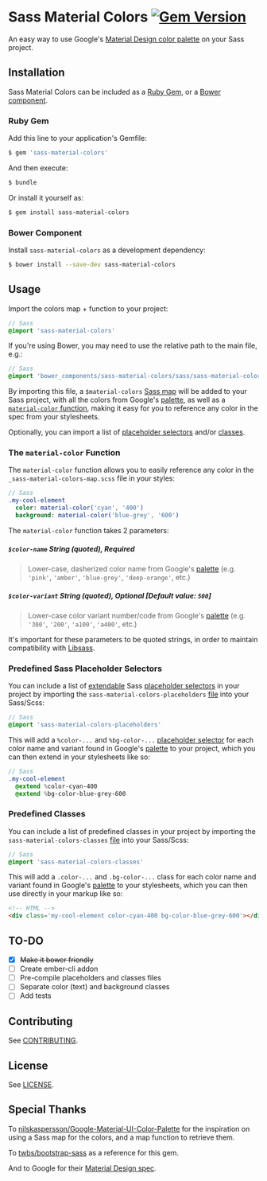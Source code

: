 # Sass Material Colors [![Gem Version](https://badge.fury.io/rb/sass-material-colors.svg)](http://badge.fury.io/rb/sass-material-colors)

An easy way to use Google's [Material Design color palette](http://www.google.com/design/spec/style/color.html#color-color-palette) on your Sass project.

## Installation

Sass Material Colors can be included as a [Ruby Gem](#ruby-gem), or a [Bower component](#bower-component).

### Ruby Gem

Add this line to your application's Gemfile:

```bash
$ gem 'sass-material-colors'
```

And then execute:

```bash
$ bundle
```

Or install it yourself as:

```bash
$ gem install sass-material-colors
```

### Bower Component

Install `sass-material-colors` as a development dependency:

```bash
$ bower install --save-dev sass-material-colors
```

## Usage

Import the colors map + function to your project:

```sass
// Sass
@import 'sass-material-colors'
```

If you're using Bower, you may need to use the relative path to the main file, e.g.:

```sass
// Sass
@import 'bower_components/sass-material-colors/sass/sass-material-colors'
```

By importing this file, a `$material-colors` [Sass map](http://sass-lang.com/documentation/file.SASS_REFERENCE.html#maps) will be added to your Sass project, with all the colors from Google's [palette](http://www.google.com/design/spec/style/color.html#color-color-palette), as well as a [`material-color` function](#the-material-color-function), making it easy for you to reference any color in the spec from your stylesheets.

Optionally, you can import a list of [placeholder selectors](#predefined-sass-placeholder-selectors) and/or [classes](#predefined-classes).

### The `material-color` Function

The `material-color` function allows you to easily reference any color in the `_sass-material-colors-map.scss` file in your styles:

```sass
// Sass
.my-cool-element
  color: material-color('cyan', '400')
  background: material-color('blue-grey', '600')
```

The `material-color` function takes 2 parameters:

##### `$color-name` String (quoted), Required
> Lower-case, dasherized color name from Google's [palette](http://www.google.com/design/spec/style/color.html#color-color-palette) (e.g. `'pink'`, `'amber'`, `'blue-grey'`, `'deep-orange'`, etc.)  

##### `$color-variant` String (quoted), Optional [Default value: `500`]
> Lower-case color variant number/code from Google's [palette](http://www.google.com/design/spec/style/color.html#color-color-palette) (e.g. `'300'`, `'200'`, `'a100'`, `'a400'`, etc.)

It's important for these parameters to be quoted strings, in order to maintain compatibility with [Libsass](https://github.com/sass/libsass).

### Predefined Sass Placeholder Selectors

You can include a list of [extendable](http://sass-lang.com/documentation/file.SASS_REFERENCE.html#extend) Sass [placeholder selectors](http://sass-lang.com/documentation/file.SASS_REFERENCE.html#placeholder_selectors_) in your project by importing the `sass-material-colors-placeholders` [file](sass/_sass-material-colors-placeholders.scss) into your Sass/Scss:

```sass
// Sass
@import 'sass-material-colors-placeholders'
```

This will add a `%color-...` and `%bg-color-...` [placeholder selector](http://sass-lang.com/documentation/file.SASS_REFERENCE.html#placeholder_selectors_) for each color name and variant found in Google's [palette](http://www.google.com/design/spec/style/color.html#color-color-palette) to your project, which you can then extend in your stylesheets like so:

```sass
// Sass
.my-cool-element
  @extend %color-cyan-400
  @extend %bg-color-blue-grey-600
```

### Predefined Classes

You can include a list of predefined classes in your project by importing the `sass-material-colors-classes` [file](sass/_sass-material-colors-classes.scss) into your Sass/Scss:

```sass
// Sass
@import 'sass-material-colors-classes'
```

This will add a `.color-...` and `.bg-color-...` class for each color name and variant found in Google's [palette](http://www.google.com/design/spec/style/color.html#color-color-palette)  to your stylesheets, which you can then use directly in your markup like so:

```html
<!-- HTML -->
<div class='my-cool-element color-cyan-400 bg-color-blue-grey-600'></div>
```

## TO-DO
- [x] ~~Make it bower friendly~~
- [ ] Create ember-cli addon
- [ ] Pre-compile placeholders and classes files
- [ ] Separate color (text) and background classes
- [ ] Add tests

## Contributing

See [CONTRIBUTING](CONTRIBUTING.md).

## License

See [LICENSE](LICENSE.md).

## Special Thanks

To [nilskaspersson/Google-Material-UI-Color-Palette](https://github.com/nilskaspersson/Google-Material-UI-Color-Palette) for the inspiration on using a Sass map for the colors, and a map function to retrieve them.

To [twbs/bootstrap-sass](https://github.com/twbs/bootstrap-sass) as a reference for this gem.

And to Google for their [Material Design spec](http://www.google.com/design/spec/material-design/introduction.html).
